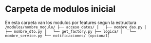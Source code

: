 # Carpeta de modulos inicial
En esta carpeta van los modulos por features segun la estructura
`
/modulos/nombre_modulo/
├── acceso_datos/
│   ├── nombre_dao.py
│   ├── nombre_dto.py
│   └── get_factory.py
├── logica/
│   └── nombre_service.py
└── notificaciones/ (opcional)
`